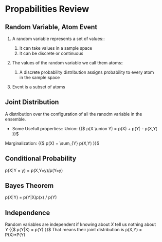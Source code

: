 # Propabilities Review

## Random Variable, Atom Event
1) A random variable represents a set of values::
     1) It can take values in a sample space
     2) It can be discrete or continuous
2) The values of the random variable we call them atoms::
     1) A discrete probability distribution assigns probability to every atom in the sample space

3)  Event is a subset of atoms

## Joint Distribution
A distribution over the configuration of all the ranodm variable in the ensemble.
- Some Usefull properties::
Union: 
{{$
p(X \union Y) = p(X) + p(Y) - p(X,Y)
}}$

Marginalization: 
{{$
p(X) = \sum_{Y} p(X,Y)
}}$

## Conditional Probability
p(X|Y = y) = p(X,Y=y)/p(Y=y)

## Bayes Theorem
p(X|Y) = p(Y|X)p(x) / p(Y)

## Independence
Random variables are independent if knowing about *X* tell us nothing about *Y*
{{$
p(Y|X) = p(Y)
}}$
That means their joint distribution is p(X,Y) = P(X)*P(Y)
